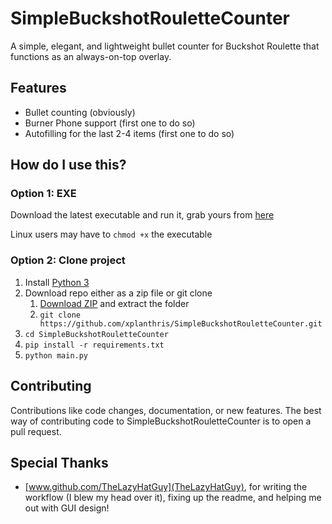 # SimpleBuckshotRouletteCounter
A simple, elegant, and lightweight bullet counter for Buckshot Roulette that functions as an always-on-top overlay.

## Features
- Bullet counting (obviously)
- Burner Phone support (first one to do so)
- Autofilling for the last 2-4 items (first one to do so)

## How do I use this?
### Option 1: EXE
Download the latest executable and run it, grab yours from [here](https://github.com/xplanthris/SimpleBuckshotRouletteCounter/releases/latest)

Linux users may have to `chmod +x` the executable

### Option 2: Clone project
1. Install [Python 3](https://www.python.org/downloads/)
2. Download repo either as a zip file or git clone
   1. [Download ZIP](https://github.com/xplanthris/SimpleBuckshotRouletteCounter/archive/refs/heads/main.zip) and extract the folder
   2. `git clone https://github.com/xplanthris/SimpleBuckshotRouletteCounter.git`
3. `cd SimpleBuckshotRouletteCounter`
4. `pip install -r requirements.txt`
5. `python main.py`

## Contributing
Contributions like code changes, documentation, or new features. The best way of contributing code to SimpleBuckshotRouletteCounter is to open a pull request.

## Special Thanks
- [www.github.com/TheLazyHatGuy](TheLazyHatGuy), for writing the workflow (I blew my head over it), fixing up the readme, and helping me out with GUI design!